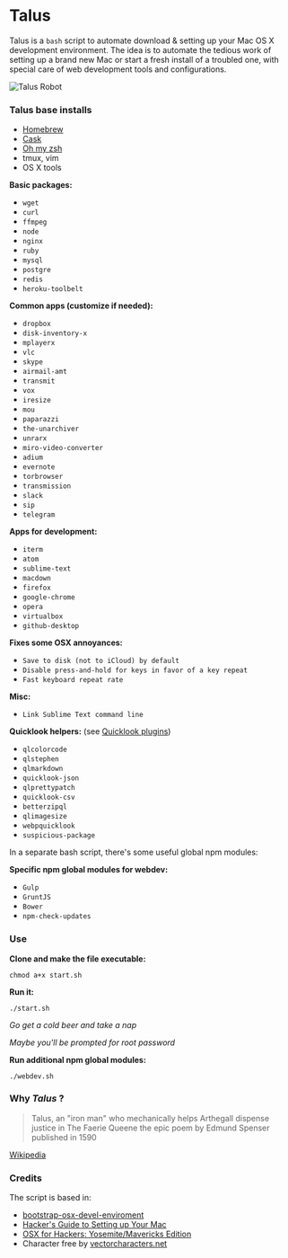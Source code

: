# Talus

Talus is a `bash` script to automate download & setting up your Mac OS X development environment. The idea is to automate the tedious work of setting up a brand new Mac or start a fresh install of a troubled one, with special care of web development tools and configurations.

![Talus Robot](https://dl.dropboxusercontent.com/u/3522/talus.png)


### Talus base installs
- [Homebrew](http://brew.sh/) 
- [Cask](http://caskroom.io/)
- [Oh my zsh](http://ohmyz.sh/)
- tmux, vim
- OS X tools


**Basic packages:**

- `wget`
- `curl`
- `ffmpeg`
- `node`
- `nginx`
- `ruby`
- `mysql`
- `postgre`
- `redis`
- `heroku-toolbelt`


**Common apps (customize if needed):**

- `dropbox`
- `disk-inventory-x`
- `mplayerx`
- `vlc`
- `skype`
- `airmail-amt`
- `transmit`
- `vox`
- `iresize`
- `mou`
- `paparazzi`
- `the-unarchiver`
- `unrarx`
- `miro-video-converter`
- `adium`
- `evernote`
- `torbrowser`
- `transmission`
- `slack`
- `sip`
- `telegram`


**Apps for development:**

- `iterm`
- `atom`
- `sublime-text`
- `macdown`
- `firefox`
- `google-chrome`
- `opera`
- `virtualbox`
- `github-desktop`


**Fixes some OSX annoyances:**

- `Save to disk (not to iCloud) by default`
- `Disable press-and-hold for keys in favor of a key repeat`
- `Fast keyboard repeat rate` 


**Misc:**

- `Link Sublime Text command line`


**Quicklook helpers:** (see [Quicklook plugins](https://github.com/sindresorhus/quick-look-plugins))

- `qlcolorcode`
- `qlstephen`
- `qlmarkdown`
- `quicklook-json`
- `qlprettypatch`
- `quicklook-csv`
- `betterzipql`
- `qlimagesize`
- `webpquicklook`
- `suspicious-package`


In a separate bash script, there's some useful global npm modules:

**Specific npm global modules for webdev:**

- `Gulp`
- `GruntJS`
- `Bower`
- `npm-check-updates`

### Use

**Clone and make the file executable:**

`chmod a+x start.sh`

**Run it:**

`./start.sh`

_Go get a cold beer and take a nap_

_Maybe you'll be prompted for root password_

**Run additional npm global modules:**

`./webdev.sh`


### Why _Talus_ ?

> Talus, an "iron man" who mechanically helps Arthegall dispense justice in The Faerie Queene the epic poem by Edmund Spenser published in 1590

[Wikipedia](https://en.wikipedia.org/wiki/List_of_fictional_robots_and_androids)


### Credits
The script is based in:

* [bootstrap-osx-devel-enviroment](https://github.com/carlosveloso/bootstrap-osx-devel-enviroment)
* [Hacker's Guide to Setting up Your Mac](http://lapwinglabs.com/blog/hacker-guide-to-setting-up-your-mac)
* [OSX for Hackers: Yosemite/Mavericks Edition](https://gist.github.com/brandonb927/3195465)
* Character free by [vectorcharacters.net](http://vectorcharacters.net/)